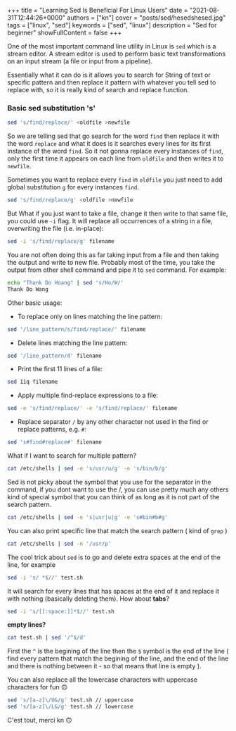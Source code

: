 +++
title = "Learning Sed Is Beneficial For Linux Users"
date = "2021-08-31T12:44:26+0000"
authors = ["kn"]
cover = "posts/sed/hesedshesed.jpg"
tags = ["linux", "sed"]
keywords = ["sed", "linux"]
description = "Sed for beginner"
showFullContent = false
+++

One of the most important command line utility in Linux is `sed` which is a stream editor.
A stream editor is used to perform basic text transformations on an input stream (a file or input from a pipeline).

Essentially what it can do is it allows you to search for String of text or specific pattern and then replace it pattern with whatever you tell sed to replace with, so it is really kind of search and replace function.

### Basic sed substitution 's'

```bash
sed 's/find/replace/' <oldfile >newfile
```

So we are telling sed that go search for the word `find` then replace it with the word `replace` and what it does is it searches every lines for its first instance of the word `find`. So it not gonna replace every instances of `find`, only the first time it appears on each line from `oldfile` and then writes it to `newfile`.

Sometimes you want to replace every `find` in `oldfile` you just need to add global substitution `g` for every instances `find`. 

```bash
sed 's/find/replace/g' <oldfile >newfile
```

But What if you just want to take a file, change it then write to that same file, you could use `-i` flag.
It will replace all occurrences of a string in a file, overwriting the file (i.e. in-place):

```bash
sed -i 's/find/replace/g' filename
```

You are not often doing this as far taking input from a file and then taking the output and write to new file. Probably most of the time, you take the output from other shell command and pipe it to `sed` command. For example:

```bash
echo "Thank Do Hoang" | sed 's/Ho/W/'
Thank Do Wang
```

Other basic usage:

- To replace only on lines matching the line pattern:

```bash
sed '/line_pattern/s/find/replace/' filename
```

- Delete lines matching the line pattern:

```bash
sed '/line_pattern/d' filename
```

- Print the first 11 lines of a file:

```bash
sed 11q filename
```

- Apply multiple find-replace expressions to a file:

```bash
sed -e 's/find/replace/' -e 's/find/replace/' filename
```

- Replace separator `/` by any other character not used in the find or replace patterns, e.g. `#`:

```bash
sed 's#find#replace#' filename
```

What if I want to search for multiple pattern?

```bash
cat /etc/shells | sed -e 's/usr/u/g' -e 's/bin/b/g'
```

Sed is not picky about the symbol that you use for the separator in the
command, if you dont want to use the /, you can use pretty much any others kind of special symbol that you can think of as long as it is not part of the search pattern.

```bash
cat /etc/shells | sed -e 's|usr|u|g' -e 's#bin#b#g'
```

You can also print specific line that match the search pattern ( kind of `grep` )

```bash
cat /etc/shells | sed -n '/usr/p'
```

The cool trick about `sed` is to go and delete extra spaces at the end of the line, for example

```bash
sed -i 's/ *$//' test.sh
```

It will search for every lines that has spaces at the end of it and replace it with nothing (basically deleting them).
How about **tabs**?

```bash
sed -i 's/[[:space:]]*$//' test.sh
```

**empty lines?**

```bash
cat test.sh | sed '/^$/d'
```

First the `^` is the begining of the line then the `$` symbol is the end of the line ( find every pattern that match the begining of the line, and the end of the line and there is nothing between it - so that means that line is empty ).

You can also replace all the lowercase characters with uppercase characters for fun 🙃

```bash
sed 's/[a-z]\/U&/g' test.sh // uppercase
sed 's/[a-z]\/L&/g' test.sh // lowercase
```

C'est tout, merci kn 🙃
